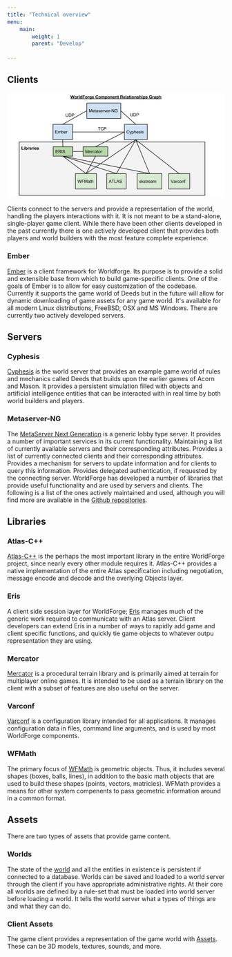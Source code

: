 ```yaml
---
title: "Technical overview"
menu:
    main:
        weight: 1
        parent: "Develop"

---
```

## Clients

![](WF_component_rel_graph.jpg)

Clients connect to the servers and provide a representation of the world, handling the players interactions with it. It is not meant to be a stand-alone, single-player game client. While there have been other clients developed in the past currently there is one actively developed client that provides both players and world builders with the most feature complete experience.

### Ember
[Ember](/components/ember) is a client framework for Worldforge. Its purpose is to provide a solid and extensible base from which to build game-specific clients. One of the goals of Ember is to allow for easy customization of the codebase. Currently it supports the game world of Deeds but in the future will allow for dynamic downloading of game assets for any game world. It's available for all modern Linux distributions, FreeBSD, OSX and MS Windows.
There are currently two actively developed servers.

## Servers

### Cyphesis
[Cyphesis](/components/cyphesis) is the world server that provides an example game world of rules and mechanics called Deeds that builds upon the earlier games of Acorn and Mason. It provides a persistent simulation filled with objects and artificial intelligence entities that can be interacted with in real time by both world builders and players.
### Metaserver-NG
The [MetaServer Next Generation](/components/metaserver) is a generic lobby type server. It provides a number of important services in its current functionality. Maintaining a list of currently available servers and their corresponding attributes. Provides a list of currently connected clients and their corresponding attributes. Provides a mechanism for servers to update information and for clients to query this information. Provides delegated authentication, if requested by the connecting server.
WorldForge has developed a number of libraries that provide useful functionality and are used by servers and clients. The following is a list of the ones actively maintained and used, although you will find more are available in the [Github repositories](https://github.com/worldforge).

## Libraries

### Atlas-C++
[Atlas-C++](/components/atlas) is the perhaps the most important library in the entire WorldForge project, since nearly every other module requires it. Atlas-C++ provides a native implementation of the entire Atlas specification including negotiation, message encode and decode and the overlying Objects layer.
### Eris
A client side session layer for WorldForge; [Eris](/components/eris) manages much of the generic work required to communicate with an Atlas server. Client developers can extend Eris in a number of ways to rapidly add game and client specific functions, and quickly tie game objects to whatever outpu representation they are using.
### Mercator
[Mercator](/components/mercator) is a procedural terrain library and is primarily aimed at terrain for multiplayer online games. It is intended to be used as a terrain library on the client with a subset of features are also useful on the server.
### Varconf
[Varconf](/components/varconf) is a configuration library intended for all applications. It manages configuration data in files, command line arguments, and is used by most WorldForge components.
### WFMath
The primary focus of [WFMath](/components/wfmath) is geometric objects. Thus, it includes several shapes (boxes, balls, lines), in addition to the basic math objects that are used to build these shapes (points, vectors, matricies). WFMath provides a means for other system compenents to pass geometric information around in a common format.
## Assets
There are two types of assets that provide game content.

### Worlds
The state of the [world](/components/worlds) and all the entities in existence is persistent if connected to a database. Worlds can be saved and loaded to a world server through the client if you have appropriate administrative rights. At their core all worlds are defined by a rule-set that must be loaded into world server before loading a world. It tells the world server what a types of things are and what they can do.

### Client Assets
The game client provides a representation of the game world with [Assets](/develop/media). These can be 3D models, textures, sounds, and more. 